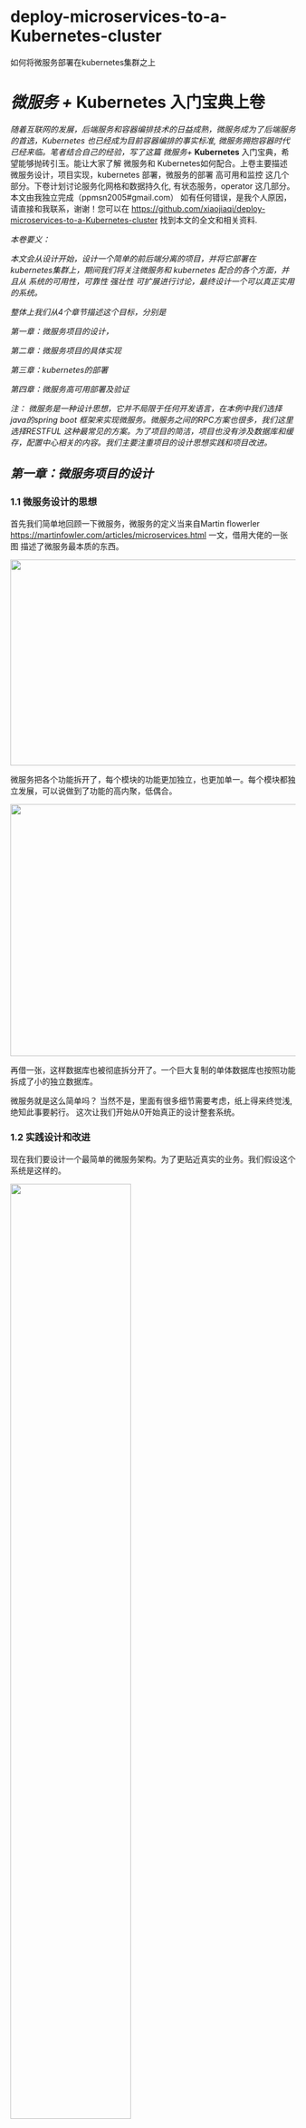 # deploy-microservices-to-a-Kubernetes-cluster
如何将微服务部署在kubernetes集群之上


# ***微服务 +* Kubernetes 入门宝典上卷**

 

  *随着互联网的发展，后端服务和容器编排技术的日益成熟，微服务成为了后端服务的首选，Kubernetes 也已经成为目前容器编排的事实标准, 微服务拥抱容器时代已经来临。笔者结合自己的经验，写了这篇 微服务+* **Kubernetes** 入门宝典，希望能够抛砖引玉。能让大家了解 微服务和 Kubernetes如何配合。上卷主要描述 微服务设计，项目实现，kubernetes 部署，微服务的部署 高可用和监控 这几个部分。下卷计划讨论服务化网格和数据持久化, 有状态服务，operator 这几部分。 本文由我独立完成（ppmsn2005#gmail.com） 如有任何错误，是我个人原因，请直接和我联系，谢谢！您可以在 https://github.com/xiaojiaqi/deploy-microservices-to-a-Kubernetes-cluster 找到本文的全文和相关资料.

 

*本卷要义：*

*本文会从设计开始，设计一个简单的前后端分离的项目，并将它部署在kubernetes集群上，期间我们将关注微服务和 kubernetes 配合的各个方面，并且从 系统的可用性，可靠性 强壮性 可扩展进行讨论，最终设计一个可以真正实用的系统。*

*整体上我们从4个章节描述这个目标，分别是*

*第一章：微服务项目的设计，*

*第二章：微服务项目的具体实现*

*第三章：kubernetes的部署*

*第四章：微服务高可用部署及验证*

 

  *注： 微服务是一种设计思想，它并不局限于任何开发语言，在本例中我们选择java的spring boot 框架来实现微服务。微服务之间的RPC方案也很多，我们这里选择RESTFUL 这种最常见的方案。为了项目的简洁，项目也没有涉及数据库和缓存，配置中心相关的内容。我们主要注重项目的设计思想实践和项目改进。*

 

## *第一章：微服务项目的设计*

 

### 1.1 微服务设计的思想

首先我们简单地回顾一下微服务，微服务的定义当来自Martin flowerler <https://martinfowler.com/articles/microservices.html> 一文，借用大佬的一张图 描述了微服务最本质的东西。

 


<img src="https://raw.githubusercontent.com/xiaojiaqi/deploy-microservices-to-a-Kubernetes-cluster/main/img/image001.png" width="778" height="363">

 微服务把各个功能拆开了，每个模块的功能更加独立，也更加单一。每个模块都独立发展，可以说做到了功能的高内聚，低偶合。 

<img src="https://raw.githubusercontent.com/xiaojiaqi/deploy-microservices-to-a-Kubernetes-cluster/main/img/image003.png" width="758" height="444">

   再借一张，这样数据库也被彻底拆分开了。一个巨大复制的单体数据库也按照功能拆成了小的独立数据库。

微服务就是这么简单吗？ 当然不是，里面有很多细节需要考虑，纸上得来终觉浅,绝知此事要躬行。 这次让我们开始从0开始真正的设计整套系统。

###   1.2 实践设计和改进

现在我们要设计一个最简单的微服务架构。为了更贴近真实的业务。我们假设这个系统是这样的。

<img src="https://raw.githubusercontent.com/xiaojiaqi/deploy-microservices-to-a-Kubernetes-cluster/main/img/image005.png" width="65%" height="65%">

整个系统的前端是一个有着前后端分离站点，用户访问了[www.demo.com](http://www.demo.com) 这个前端站点,通过前端页面发起请求，www.demo.com 服务器将请求发往a.demo.com.  然后a.demo.com 再请求b.demo.com ，b.demo.com 再请求 c.demo.com。c.demo.com 将结果返回后，不断返回，最终显示在前端站点，完成微服务的全套调用流程。[ 一般业务系统 在前端和微服务直接还存在一个网关部分，网关一般用于鉴权，请求分类，监控等功能， 这里因为比较简单，所以省略了这个部分]

最终我们将这套架构将部署在kubernetes 上，开始真正的服务用户。

### 1.3 改进项目

从图一我们可以看到这是一个非常简单而单薄的架构，存在很多问题，我们需要不断地解决它们。下面我们开始改进项目。

首先，我们要解决节点的可靠性。在图一所有的节点都只有一个实例，任何节点的崩溃都将造成项目无法运行，在真正的项目中这是不可接受的。怎么解决呢？当然是多个实例

#### 1.3.1 加入多实例及注册中心

<img src="https://raw.githubusercontent.com/xiaojiaqi/deploy-microservices-to-a-Kubernetes-cluster/main/img/image007.png" width="60%" height="60%">

我们将各个模块的实例数目增加，多个实例才能保证整个系统的可靠性。 如果一个实例有问题，我们还是可以其他相同的实例进行服务。

但是多个实例又带来一个问题，各个组件之间如何定位呢？如果有10个b.demo.com 实例，它的上下游又该如何找到它们呢？ 解决方案之一是注册中心。注册中心解决的是应用之间的寻址问题。有了它，上下游之间的应用可以相互寻址，并且获知那些实例是可用的，应用挑选可用的实例进行工作。注册中心的方案很多，有eureka，zookeeper, consul, Nacos 等等，关于讨论各种注册中心是AP、CP的区别，优劣的文章很多，这篇文章不是一篇微服务的开发教程，我们选择比较常见的eureka为演示的注册中心。

注： 在kubernetes 中部署微服务，对注册中心是没有任何限制的。所以不要被某些文章误导，按照这篇文章做，你完全可以做到代码零修改，直接在kubernetes 上运行。

#### 1.3.2 监控系统 Metrics

在完成了注册中心的功能后，虽然整个系统可以运行了，我们会发现没有应用监控的情况下，我们对系统运转状态是完全摸黑的，这样相当于盲人骑马，非常危险。我们需要知道所有微服务运行的状态，必须将各个微服务的状态监控起来，只有这样才能做到 运筹帷幄，决胜千里。

<img src="https://raw.githubusercontent.com/xiaojiaqi/deploy-microservices-to-a-Kubernetes-cluster/main/img/image009.png" width="60%" height="60%">

在这里，我们选择使用Prometheus和Grafana这套监控组合。Prometheus + Grafana是一个比较常见的组合, 基本是现在容器监控的标准配置。

 在kubernetes 上，我们需要每个微服务的实例里开启监控数据到导出功能。同时利用启Prometheus 的自动发现功能， 这样Prometheus 可以将数据收集存储起来。这里的数据包括每个应用的各项指标比如内存大小，200错误数目，500错误数目, JVM里线程数量，GC时间大小。配合granfana的聚合显示能力，我们可以直观地对整个系统有完整把控。在应用开发过程中，我们只需要在代码里加入一个类库就可以实现信息的导出，不需要专门写代码。

#### 1.3.3 日志系统 logging

目前已经有了监控，日志还有存在的必要吗？ 当然 下面这个图就反应监控的3个维度。

<img src="https://raw.githubusercontent.com/xiaojiaqi/deploy-microservices-to-a-Kubernetes-cluster/main/img/image011.jpg" width="50%" height="50%">

这3个维度分别是Mertics Tracing 和logging

Metrics  主要就是指刚才说的监控，它主要反应的就是一个聚合的数据，比如今天200错误是多少，QPS是多少？ 它指的是一段时间内的数据聚合。

Logging 就是我们现在讨论的日志。的它描述一些离散的（不连续的）事件。比如各个系统里的错误，告警。所以我们需要将日志收集起来。

Tracing 则关注单次请求中信息。我们关注请求的质量和服务可行性，是我们优化系统，排查问题的工具。

 

说到了日志，在一个分布式系统，日志是非常重要的一环。因为微服务和容器的缘故，导致日志收集不是这么简单了。因为在kubernetes 里 容器的销毁和重启都是经常可能出现的，我们需要第一时间就把日志收集起来。

日志收集的方案有很多，有些方案是在本地启动一个收集进程，将落地的日志转发到kakfa组件再转发日志中心，也有的方案是直接写到kafka组件直接进入日志中心。两者各有优劣。

在这里，我们的方案选择了后者。我们简单地利用一个组件将日志直接打入kafka 组件。这种方案的好处是我们日志不再落地，日志IO被消除了，日志的存储也和容器做到了分离。我们再也不用担心日志IO对宿主机造成的系统压力了。

 

<img src="https://raw.githubusercontent.com/xiaojiaqi/deploy-microservices-to-a-Kubernetes-cluster/main/img/image013.png" width="60%" height="60%">

#### 1.3.4      追踪系统 Tracing

刚才我们讨论了监控 (Metric)和日志(Logging)，还有一个维度就是追踪(Tracing).

随着微服务的实例越来越多，有一个很现实的问题出现了，当大规模分布式集群出现了，应用构建在不同的容器集群里、有可能布在了几千台容器里，横跨多个不同的数据中心。因此，就需要一些可以帮助理解系统行为、用于分析性能问题的工具。这该怎么解决呢？ 可以看看google的论文 google dapper

 

<img src="https://raw.githubusercontent.com/xiaojiaqi/deploy-microservices-to-a-Kubernetes-cluster/main/img/image015.png" width="40%" height="40%">

Google 的论文描述一种解决办法，我们一般称作APM(Application Performance Monitor). 它把一次调用加入一个独立无二的标记，并且在各个系统里透传标记，从而达到追踪整个消息处理过程的能力。市面上大多数实现都是基于这一思想,可选方案的有很多，如 cat pip, zipkin, skywalkin。它们有需要代码注入的，有无注入的。 关于他们的优劣也有很多文章评述。在这里我们选用zipkin 。 Zipkin 需要在项目中加入一个库，并不需要写代码，这对业务的入侵做到了很少，非常方便。

<img src="https://raw.githubusercontent.com/xiaojiaqi/deploy-microservices-to-a-Kubernetes-cluster/main/img/image017.png" width="60%" height="60%">

#### 1.3.5 流量控制

你认为这一切就完了吗？当然不是，微服务里还有一项非常重要的功能：流量控制，我们还没有做。

当海量的请求来临的时候，我们可以用增加容器数量的办法来提高我们的服务能力，但是简单地添加实例是很危险的，因为整个系统的服务能力是被系统短板所限制的，简单地添加实例，并不是总能起到提高服务能力的作用。反而可能引起反作用，最终导致整个系统的崩溃。

我们对整个系统的负载容量是有一个设计的，当超出我们设计的能力时，我们需要对多余的请求说No。 相应的方案分别是熔断、限流和降级。目前java领域的这方面的hystrix，sentinel 在这方面都做得很好。Sentinel 在阿里接受了考验，并且使用起来也很简单，所以我们选它。现在我们在整个系统里加上一个流量控中心。这样一个基本完整的 可靠的 高可靠的系统就基本完成了。

<img src="https://raw.githubusercontent.com/xiaojiaqi/deploy-microservices-to-a-Kubernetes-cluster/main/img/image019.png" width="60%" height="60%">

（在实际开发中，其实还有最关键的配置中心（apollo)，数据库（db）,缓存(redis) 等组件， 服务化网格， 我们可以把这些组件暂时放在kubernetes 之外，仍然是可以起到同样的效果）

好了设计部分，先到这里，开始实现。

## *第二章：微服务项目的具体实现*

从 前端向后端开始实现

### 2.1 前端站点

前端站点的逻辑很简单，就是显示一个页面，页面中有一个按键。当你点击按键的时候，前端页面发起ajax请求，访问前端站点本身的一个接口，这个接口被nginx代理，转发到a.demo.com 微服务上，a. demo.com 微服务再将请求转发到b. demo.com, b. demo.com 再将请求转发到c. demo.com. 最终将结果返回给前端。前端站点再将结果显示在页面上。我们通过结果显示，就能知道 这次请求通过了那些服务器，每台服务器的服务运行时间大概是多少。

前端站点代码 大体如下：

<img src="https://raw.githubusercontent.com/xiaojiaqi/deploy-microservices-to-a-Kubernetes-cluster/main/img/image021.png" width="60%" height="60%">

​    然后看a、b、 c 应用部分的java代码，这就是个普通的多模块Maven项目。

<img src="https://raw.githubusercontent.com/xiaojiaqi/deploy-microservices-to-a-Kubernetes-cluster/main/img/image023.png" width="60%" height="60%">

 

项目很简单，分成了3个部分，一个是注册中心，也就是利用eureka实现注册中心服务，另一个则是基础库项目，大部分功能都在这里实现，最后则是各个微服务项目，微服务项目只需要简单调用基础库就能完成。

### 2.2 注册中心

注册中心的代码非常简单，只需要加一个简单的声明

<img src="https://raw.githubusercontent.com/xiaojiaqi/deploy-microservices-to-a-Kubernetes-cluster/main/img/image025.png" width="60%" height="60%">


这是注册中心的配置文件，在kubernetes集群里运行时，我们会运行3个节点组成高可用的注册中心集群。这时 这个配置项需要相应的修改。

<img src="https://raw.githubusercontent.com/xiaojiaqi/deploy-microservices-to-a-Kubernetes-cluster/main/img/image027.png" width="60%" height="60%">

### 2.3 基础库

<img src="https://raw.githubusercontent.com/xiaojiaqi/deploy-microservices-to-a-Kubernetes-cluster/main/img/image029.png" width="60%" height="60%">

<img src="https://raw.githubusercontent.com/xiaojiaqi/deploy-microservices-to-a-Kubernetes-cluster/main/img/image031.png" width="60%" height="60%">

<img src="https://raw.githubusercontent.com/xiaojiaqi/deploy-microservices-to-a-Kubernetes-cluster/main/img/image033.png" width="60%" height="60%">

在基础库项目里，我们将很多的依赖都放在里面，这样应用项目只需要简单依赖基础库就可以，能够做到统一修改。

同时我们也可以看到大部分依赖库只需要加入就可以，并不需编写代码就可以工作，这让开发工作变得轻松。

<img src="https://raw.githubusercontent.com/xiaojiaqi/deploy-microservices-to-a-Kubernetes-cluster/main/img/image035.png" width="60%" height="60%">

对于微服务的返回结果，我们做了一些美化格式。这样可以在检查结果时，比较容易。

<img src="https://raw.githubusercontent.com/xiaojiaqi/deploy-microservices-to-a-Kubernetes-cluster/main/img/image037.png" width="60%" height="60%">

 

简单的定义了一些返回的结构，可以通过这些结构，微服务可以把处理时的时间戳，线程号，实例ip这些信息返回出来。

<img src="https://raw.githubusercontent.com/xiaojiaqi/deploy-microservices-to-a-Kubernetes-cluster/main/img/image039.png" width="60%" height="60%">

基础模块的日志实现，从github 找的例子简单地进行了修改。（简单实现，不要用于生产）这时我们利用logback.xml 的配置，可以选择我们是把日志写入本地磁盘还是直接写入kafka.

<img src="https://raw.githubusercontent.com/xiaojiaqi/deploy-microservices-to-a-Kubernetes-cluster/main/img/image041.png" width="60%" height="60%">

<img src="https://raw.githubusercontent.com/xiaojiaqi/deploy-microservices-to-a-Kubernetes-cluster/main/img/image043.png" width="60%" height="60%">

<img src="https://raw.githubusercontent.com/xiaojiaqi/deploy-microservices-to-a-Kubernetes-cluster/main/img/image045.png" width="60%" height="60%">

2.4 a.demo.com b.demo.com c.demo.com 应用实现

<img src="https://raw.githubusercontent.com/xiaojiaqi/deploy-microservices-to-a-Kubernetes-cluster/main/img/image047.png" width="60%" height="60%">

实现很简单，只是简单地调用基础库就可以了。注意 每个应用需要实现一个探活接口 /hs. 这样kubernetes 系统可以通过这个接口来探活，获知你这个应用是不是准备好了，能不能接入流量。否则 你这个应用可能还在启动过程中，但是流量已经接入了，那么肯定会出问题。

<img src="https://raw.githubusercontent.com/xiaojiaqi/deploy-microservices-to-a-Kubernetes-cluster/main/img/image049.png" width="60%" height="60%">

在每个应用的配置里，我们都预置了各个配置的项目，在本地运行的时候，我们可以填注入本地的配置，在kubernetes 里 以容器形式进行运行，我们可以利用yaml来动态地修改它们，做到2种情况下完全兼容。

## *第三章：kubernetes的部署*

在完成应用的编写后，我们需要安装kubernetes系统了，如果已经有kubernetes 集群的，就可以直接跳过这个部分了，请看下一章。除了kubernetes 集群以外，你还需要Prometheus and Grafana这样的监控组件。所以这里我推荐一个牛逼的安装工具，和所有现有的Kubernetes 安装工具比，它是最好的，没有之一。

它的名字是 K8seasy, 它的优点在于 

\1.    可以一键安装整体kubernetes 系统，无需了解任何背景知识

\2.    所有的镜像都已经内置，不会因为下载镜像失败而导致失败

\3.    安装支持各种不同版本kubernetes版本

\4.    安装的服务是二进制版本的，非容器版本, 稳定高效

\5.    支持安装3节点 高可用的生产环境集群

 

### 3.1 安装过程

  下载K8seasy

官方主页

[https://github.com/xiaojiaqi/K8seasy_release_page](https://github.com/xiaojiaqi/k8seasy_release_page)

<img src="https://raw.githubusercontent.com/xiaojiaqi/deploy-microservices-to-a-Kubernetes-cluster/main/img/image051.png" width="60%" height="60%">

演示的安装动画，安装就是这么简单

<img src="https://raw.githubusercontent.com/xiaojiaqi/deploy-microservices-to-a-Kubernetes-cluster/main/img/image053.gif" width="60%" height="60%">

安装下载页

http://dl.K8seasy.com/

<img src="https://raw.githubusercontent.com/xiaojiaqi/deploy-microservices-to-a-Kubernetes-cluster/main/img/image054.png" width="60%" height="60%">

将3个安装文件都下载下来， 其中 pack.2020.10.02.bin 和installer 都是安装文件， kubernetes-server-linux-amd64.tar.gz 是kubernetes 的官方软件包，你可以自己选择一个最新的版本。

  如果要选择一个其他版本的kubernetes 

<img src="https://raw.githubusercontent.com/xiaojiaqi/deploy-microservices-to-a-Kubernetes-cluster/main/img/image056.png" width="60%" height="60%">

<img src="https://raw.githubusercontent.com/xiaojiaqi/deploy-microservices-to-a-Kubernetes-cluster/main/img/image058.png" width="60%" height="60%">

<img src="https://raw.githubusercontent.com/xiaojiaqi/deploy-microservices-to-a-Kubernetes-cluster/main/img/image060.png" width="60%" height="60%">

安装的过程很简单，2条命令即可

这里我们假设 需要安装Kubernetes的网络为 192.168.2.0, master 主机为192.168.2.50

#### 1 创建密钥

sudo ./installer --genkey -hostlist=192.168.2.1

<img src="https://raw.githubusercontent.com/xiaojiaqi/deploy-microservices-to-a-Kubernetes-cluster/main/img/image062.png" width="60%" height="60%">

#### 2 创建集群

sudo ./installer   -kubernetestarfile kubernetes-server-linux-amd64v1.18.2.tar.gz -masterip 192.168.2.50

稍等一会儿 就能看到类似如下输出

<img src="https://raw.githubusercontent.com/xiaojiaqi/deploy-microservices-to-a-Kubernetes-cluster/main/img/image064.png" width="60%" height="60%">

就这么简单，一个Kubernetes已经装好了。

此时相关的所有监控已经被完全安装好了。

#### 3. 各项监控

\1.    以master 节点为 192.168.2.50 为例子

<http://192.168.2.50:10000> 可以直接打开dashboard, 对整个集群有一个全面了解

<img src="https://raw.githubusercontent.com/xiaojiaqi/deploy-microservices-to-a-Kubernetes-cluster/main/img/image066.png" width="60%" height="60%">

打开 <http://192.168.2.50:8080>  可以直接访问alertmanager 

<img src="https://raw.githubusercontent.com/xiaojiaqi/deploy-microservices-to-a-Kubernetes-cluster/main/img/image068.png" width="60%" height="60%">

打开 <http://192.168.2.50:8081> 你可以直接使用 Grafana (用户 admin, 密码admin)

<img src="https://raw.githubusercontent.com/xiaojiaqi/deploy-microservices-to-a-Kubernetes-cluster/main/img/image070.png" width="60%" height="60%">


<img src="https://raw.githubusercontent.com/xiaojiaqi/deploy-microservices-to-a-Kubernetes-cluster/main/img/image072.png" width="60%" height="60%">


打开 <http://192.168.2.50:8082> 你可以访问 Prometheus.

<img src="https://raw.githubusercontent.com/xiaojiaqi/deploy-microservices-to-a-Kubernetes-cluster/main/img/image074.png" width="60%" height="60%">

  所有的配套都已经安装好了。

#### 4. 多套环境监控

 这一切就完了吗？当然不是，为了支持多集群管理，再推荐一个工具。刚才我们说到直接使用 <http://192.168.2.50:1000> 这个页面可以直接管理整个集群，但是在公司里如果有多个集群，该如何管理呢? 别担心，K8seasy 已经有对应的解决方案

<img src="https://raw.githubusercontent.com/xiaojiaqi/deploy-microservices-to-a-Kubernetes-cluster/main/img/image076.png" width="60%" height="60%">

仔细看刚才的安装好的日志，里面提示你 专门生产了一个 lens.kubeconfig 的配置文件， 并且有一个 域名和 ip 的对应表。 这时候，你只需要 首先在本地Host 文件里加入 这个对应

<img src="https://raw.githubusercontent.com/xiaojiaqi/deploy-microservices-to-a-Kubernetes-cluster/main/img/image078.png" width="60%" height="60%">

然后去 [Lens | The Kubernetes IDE (Kuberneteslens.dev)](https://k8slens.dev/)  http:// [https://Kuberneteslens.dev/](https://k8slens.dev/) 

<img src="https://raw.githubusercontent.com/xiaojiaqi/deploy-microservices-to-a-Kubernetes-cluster/main/img/image080.png" width="60%" height="60%">

下载一个lens的安装包。安装lens以后，你只需要将lens.kubeconfig 导入到lens里，

<img src="https://raw.githubusercontent.com/xiaojiaqi/deploy-microservices-to-a-Kubernetes-cluster/main/img/image082.png" width="60%" height="60%">

 

导入完成后，你就可以远程管理这个集群了。这样有多个集群，你也可以只用一套lens 进行管理了。

Lens的界面优美，使用方便，快试试吧。

<img src="https://raw.githubusercontent.com/xiaojiaqi/deploy-microservices-to-a-Kubernetes-cluster/main/img/image084.png" width="60%" height="60%">

<img src="https://raw.githubusercontent.com/xiaojiaqi/deploy-microservices-to-a-Kubernetes-cluster/main/img/image086.png" width="60%" height="60%">

好了 Kubernetes 的安装完成了。当然了K8seasy 的功能是非常强大的，你可以用 sudo ./installer -h 查看帮助， 也可以使用 sudo ./installer -demo 查看各种场景的安装帮助。

<img src="https://raw.githubusercontent.com/xiaojiaqi/deploy-microservices-to-a-Kubernetes-cluster/main/img/image088.png" width="60%" height="60%">

<img src="https://raw.githubusercontent.com/xiaojiaqi/deploy-microservices-to-a-Kubernetes-cluster/main/img/image090.png" width="60%" height="60%">

## *第四章：微服务高可用部署及验证*

  Kubernetes 装好了，现在开始将微服务部署上去了。我们刚才的代码只是Java 源码，我们还需要将它们编译成Jar包，然后再打成docker 镜像才能部署，这部分比较简单，所以我不演示如何完成了，我将相关的Dockerfile 和 最终Yaml 都放在Github 里了，在开始开发时，我提到将日志写入Kafka, 所以有2套配置，一套使用了Kafak 一套没有使用Kafka。 请注意区别，有因为没有Kafka 比较容易实施，我这里就演示没有Kafak的版本。这样所有只要有一台Linux 就可以保证将整个流程实施成功。

### 4.1  服务部署上去。

  依次运行每条部署Yaml的命令即可，不需要做其他的操作。

  注意，镜像在Docker-Hub, 可能需要一定时间能下载。

运行后在 Dashboard 查看，你可以看到类似的信息，所有的服务都已经成功运行。



#### 查看Dashboard

<img src="https://raw.githubusercontent.com/xiaojiaqi/deploy-microservices-to-a-Kubernetes-cluster/main/img/image092.png" width="60%" height="60%">

此时修改你本地的Hosts 

<img src="https://raw.githubusercontent.com/xiaojiaqi/deploy-microservices-to-a-Kubernetes-cluster/main/img/image094.png" width="60%" height="60%">

这样的话，因为我们的Kubernetes 是支持 nginx-ingress的，所以你可以直接访问Master的物理IP来访问这些服务，不需要做任何转换。

首先我们可以打开dashboard 从中查到eureka.服务器的具体ip, 然后访问eurka 服务。

#### 查看注册中心

在页面中你可以发现，在Kubernetes集群里，我们启动了3个eureka服务，它们相互注册，组成了一个高可用集群。

<img src="https://raw.githubusercontent.com/xiaojiaqi/deploy-microservices-to-a-Kubernetes-cluster/main/img/image096.png" width="60%" height="60%">

其次，我们在Grafana 中导入 jvm 的监控项目

<img src="https://raw.githubusercontent.com/xiaojiaqi/deploy-microservices-to-a-Kubernetes-cluster/main/img/image098.png" width="60%" height="60%">

<img src="https://raw.githubusercontent.com/xiaojiaqi/deploy-microservices-to-a-Kubernetes-cluster/main/img/image100.png" width="60%" height="60%">

 

这样Grafana可以帮助我们把 各个Java服务的具体状态做一个收集，完成我们需要的监控。

#### 前端验证

此时 我们打开 http://[www.demo.com](http://www.demo.com) 的网页。

我们可以点击页面上的 get 请求按键，模拟发出请求，随后我们就会发现页面里显示出的信息在不断变化。 

<img src="https://raw.githubusercontent.com/xiaojiaqi/deploy-microservices-to-a-Kubernetes-cluster/main/img/image102.png" width="60%" height="60%">

在页面显示的内容里，我们可以清楚地发现，我们的消息在不同实例里处理，如果有一个实例出现了故障是不会影响我们现在的业务的。

<img src="https://raw.githubusercontent.com/xiaojiaqi/deploy-microservices-to-a-Kubernetes-cluster/main/img/image104.png" width="60%" height="60%">

好了开始验证整个系统。

#### 模拟验证

使用一个简单的脚本 模拟每3秒从前端访问一次后端。

<img src="https://raw.githubusercontent.com/xiaojiaqi/deploy-microservices-to-a-Kubernetes-cluster/main/img/image106.png" width="60%" height="60%">

 

####  调用关系验证

首先打开zipkin  [zipkin.demo.com](http://www.zipkin.com)

<img src="https://raw.githubusercontent.com/xiaojiaqi/deploy-microservices-to-a-Kubernetes-cluster/main/img/image108.png" width="60%" height="60%">

点击具体的请求，可以查看到每次请求在内部的细节。

<img src="https://raw.githubusercontent.com/xiaojiaqi/deploy-microservices-to-a-Kubernetes-cluster/main/img/image110.png" width="60%" height="60%">



#### 限流 熔断验证

其次 打开 sentinel 站点，这个站点可以监控，也可以对微服务进行限流，限速，熔断等操作。（密码口令都是 sentinel）

<img src="https://raw.githubusercontent.com/xiaojiaqi/deploy-microservices-to-a-Kubernetes-cluster/main/img/image112.png" width="60%" height="60%">

进入控制台后，我们可以发现所有的服务已经自动被发现，并存在于左边的菜单。

<img src="https://raw.githubusercontent.com/xiaojiaqi/deploy-microservices-to-a-Kubernetes-cluster/main/img/image114.png" width="60%" height="60%">

分别点开 a b c 3个服务，可以看到规律的周期访问，和我们的脚本的测试速度是一致的。

<img src="https://raw.githubusercontent.com/xiaojiaqi/deploy-microservices-to-a-Kubernetes-cluster/main/img/image116.png" width="60%" height="60%">

<img src="https://raw.githubusercontent.com/xiaojiaqi/deploy-microservices-to-a-Kubernetes-cluster/main/img/image118.png" width="60%" height="60%">

<img src="https://raw.githubusercontent.com/xiaojiaqi/deploy-microservices-to-a-Kubernetes-cluster/main/img/image120.png" width="60%" height="60%">

Sentinel 里面内含强大的监控，流控 降级等功能，具体的使用，可以慢慢学习，相信你一定会受益良多。

####  应用状态验证

打开Grafana的监控页，你可以查看所有应用的状态，包括heap 大小，启动时间，错误数目 等等。

<img src="https://raw.githubusercontent.com/xiaojiaqi/deploy-microservices-to-a-Kubernetes-cluster/main/img/image122.png" width="60%" height="60%">

通过这张图你可以了解每个应用本身的状态，使用了多少内存，响应的代码是多少，jvm 使用情况。相信此时 你已经对各个组件的情况，监控都有了一个全面了解。一个基于Kubernetes的微服务架构已经开始工作了。

 

<img src="https://raw.githubusercontent.com/xiaojiaqi/deploy-microservices-to-a-Kubernetes-cluster/main/img/image124.png" width="60%" height="60%">

最后送一张常用的系统架构图，希望大家能通过本文对高可用微服务如何架设Kubernetes上有一个基本的了解，将本文讨论的东西用于实践。谢谢！

 
